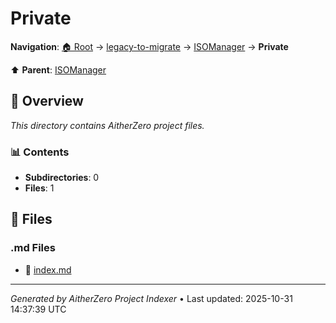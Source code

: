 # Private

**Navigation**: [🏠 Root](../../../index.md) → [legacy-to-migrate](../../index.md) → [ISOManager](../index.md) → **Private**

⬆️ **Parent**: [ISOManager](../index.md)

## 📖 Overview

*This directory contains AitherZero project files.*

### 📊 Contents

- **Subdirectories**: 0
- **Files**: 1

## 📄 Files

### .md Files

- 📝 [index.md](./index.md)

---

*Generated by AitherZero Project Indexer* • Last updated: 2025-10-31 14:37:39 UTC


